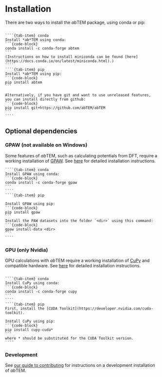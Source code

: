 # Installation

There are two ways to install the *ab*TEM package, using conda or pip:

`````{tab-set}

````{tab-item} conda
Install *ab*TEM using conda:
```{code-block}
conda install -c conda-forge abtem
```
(Instructions on how to install miniconda can be found [here](https://docs.conda.io/en/latest/miniconda.html).)
````
````{tab-item} pip
Install *ab*TEM using pip:
```{code-block}
pip install abtem
```

Alternatively, if you have git and want to use unreleased features, you can install directly from github:
```{code-block}
pip install git+https://github.com/abTEM/abTEM
```
````
`````

## Optional dependencies

### GPAW (not available on Windows)

Some features of *ab*TEM, such as calculating potentials from DFT, require a working installation
of [GPAW](https://wiki.fysik.dtu.dk/gpaw/index.html). See [here](https://wiki.fysik.dtu.dk/gpaw/install.html) for
detailed installation instructions.

`````{tab-set}
````{tab-item} conda
Install GPAW using conda:
```{code-block}
conda install -c conda-forge gpaw
```
````
````{tab-item} pip

Install GPAW using pip:
```{code-block}
pip install gpaw
```
Install the PAW datasets into the folder `<dir>` using this command:
```{code-block}
gpaw install-data <dir>
```
````
`````

### GPU (only Nvidia) 

GPU calculations with *ab*TEM require a working installation of [CuPy](https://cupy.dev/) and compatible hardware.
See [here](https://docs.cupy.dev/en/stable/install.html) for detailed installation instructions.

`````{tab-set}

````{tab-item} conda
Install CuPy using conda:
```{code-block}
conda install -c conda-forge cupy
```
````
````{tab-item} pip
First, install the [CUDA Toolkit](https://developer.nvidia.com/cuda-toolkit).

Install CuPy using pip:
```{code-block}
pip install cupy-cuda*
```
where * should be substituted for the CUDA Toolkit version.
````
`````

### Development

See [our guide to contributing](library:contributing) for instructions on a development installation of *ab*TEM.